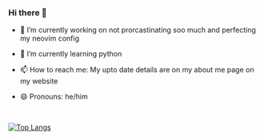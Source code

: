 ### Hi there 👋


- 🔭 I’m currently working on not prorcastinating soo much and perfecting my neovim config
- 🌱 I’m currently learning python

- 📫 How to reach me: My upto date details are on my about me page on my website
- 😄 Pronouns: he/him


<br>

[![Top Langs](https://github-readme-stats.vercel.app/api/top-langs/?username=Parilia&show_icons=true&theme=gruvbox)](https://github.com/Parilia/github-readme-stats)
